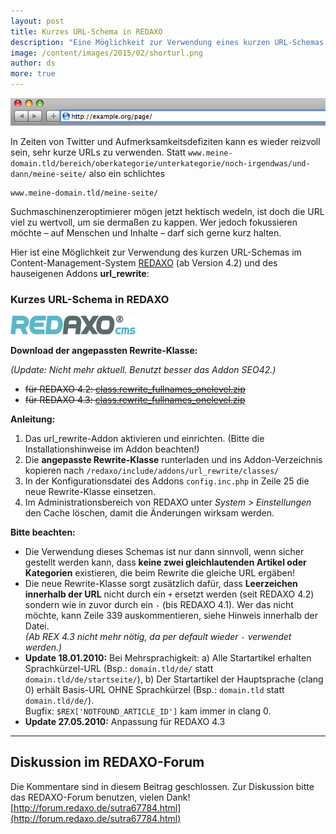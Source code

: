 ```yaml
---
layout: post
title: Kurzes URL-Schema in REDAXO
description: "Eine Möglichkeit zur Verwendung eines kurzen URL-Schemas im Content-Management-System REDAXO (ab Version 4.2) und des hauseigenen Addons url_rewrite."
image: /content/images/2015/02/shorturl.png
author: ds
more: true
---
```


![shorturl](/content/images/2015/02/shorturl.png)

In Zeiten von Twitter und Aufmerksamkeitsdefiziten kann es wieder reizvoll sein, sehr kurze URLs zu verwenden. Statt `www.meine-domain.tld/bereich/oberkategorie/unterkategorie/noch-irgendwas/und-dann/meine-seite/` also ein schlichtes  
```
www.meine-domain.tld/meine-seite/
```

Suchmaschinenzeroptimierer mögen jetzt hektisch wedeln, ist doch die URL viel zu wertvoll, um sie dermaßen zu kappen. Wer jedoch fokussieren möchte – auf Menschen und Inhalte – darf sich gerne kurz halten.

Hier ist eine Möglichkeit zur Verwendung des kurzen URL-Schemas im Content-Management-System [REDAXO](http://redaxo.de) (ab Version 4.2) und des hauseigenen Addons **url_rewrite**:

### Kurzes URL-Schema in REDAXO

![redaxo](/content/images/2015/02/redaxo.png)

**Download der angepassten Rewrite-Klasse:**  

_(Update: Nicht mehr aktuell. Benutzt besser das Addon SEO42.)_

- ~~für REDAXO 4.2: [class.rewrite_fullnames_onelevel.zip](http://decaf.de/articles/short-urls-in-redaxo/r4.2/class.rewrite_fullnames_onelevel.zip)~~ 
- ~~für REDAXO 4.3: [class.rewrite_fullnames_onelevel.zip](http://decaf.de/articles/short-urls-in-redaxo/r4.3/class.rewrite_fullnames_onelevel.zip)~~

**Anleitung:**

1. Das url_rewrite-Addon aktivieren und einrichten. (Bitte die Installationshinweise im Addon beachten!)
2. Die **angepasste Rewrite-Klasse** runterladen und ins Addon-Verzeichnis kopieren nach `/redaxo/include/addons/url_rewrite/classes/`
3. In der Konfigurationsdatei des Addons `config.inc.php` in Zeile 25 die neue Rewrite-Klasse einsetzen.
4. Im Administrationsbereich von REDAXO unter *System > Einstellungen* den Cache löschen, damit die Änderungen wirksam werden.

**Bitte beachten:**

- Die Verwendung dieses Schemas ist nur dann sinnvoll, wenn sicher gestellt werden kann, dass **keine zwei gleichlautenden Artikel oder Kategorien** existieren, die beim Rewrite die gleiche URL ergäben!
- Die neue Rewrite-Klasse sorgt zusätzlich dafür, dass **Leerzeichen innerhalb der URL** nicht durch ein `+` ersetzt werden (seit REDAXO 4.2) sondern wie in zuvor durch ein `-` (bis REDAXO 4.1). Wer das nicht möchte, kann Zeile 339 auskommentieren, siehe Hinweis innerhalb der Datei.  
*(Ab REX 4.3 nicht mehr nötig, da per default wieder `-` verwendet werden.)*
- **Update 18.01.2010:** Bei Mehrsprachigkeit: a) Alle Startartikel erhalten Sprachkürzel-URL (Bsp.: `domain.tld/de/` statt `domain.tld/de/startseite/`), b) Der Startartikel der Hauptsprache (clang 0) erhält Basis-URL OHNE Sprachkürzel (Bsp.: `domain.tld` statt `domain.tld/de/`).  
 Bugfix: `$REX['NOTFOUND_ARTICLE_ID']` kam immer in clang 0.
- **Update 27.05.2010:** Anpassung für REDAXO 4.3

---

## Diskussion im REDAXO-Forum

Die Kommentare sind in diesem Beitrag geschlossen. Zur Diskussion bitte das REDAXO-Forum benutzen, vielen Dank!  
[http://forum.redaxo.de/sutra67784.html](http://forum.redaxo.de/sutra67784.html)


